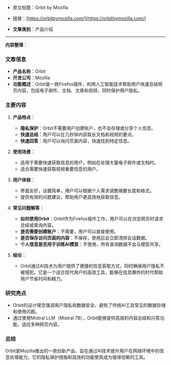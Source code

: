
- 原文标题：Orbit by Mozilla
- 链接：[https://orbitbymozilla.com/](https://orbitbymozilla.com/)

- **文章类别**：产品介绍

---
**内容整理**：

### 文章信息
- **产品名称**：Orbit
- **开发公司**：Mozilla
- **功能概述**：Orbit是一款Firefox插件，利用人工智能技术帮助用户快速总结网页内容，包括电子邮件、文档、文章和视频，同时保护用户隐私。

### 主要内容
1. **产品特点**：
   - **隐私保护**：Orbit不需要用户创建账户，也不会存储或分享个人信息。
   - **快速总结**：用户可以在几秒钟内获取长文档和视频的要点。
   - **快速回答**：用户可以询问页面内容，快速找到特定信息。

2. **使用场景**：
   - 适用于需要快速获取信息的用户，例如在处理大量电子邮件或文档时。
   - 适合需要快速获取视频重要信息的用户。

3. **用户体验**：
   - 界面友好，设置简单，用户可以根据个人需求调整摘要长度和格式。
   - 提供有效的问题建议，帮助用户更高效地获取信息。

4. **常见问题解答**：
   - **如何使用Orbit**：Orbit作为Firefox插件工作，用户可以在浏览网页时请求总结或查询内容。
   - **是否需要创建账户**：不需要，用户可以直接使用。
   - **是否保存访问页面的内容**：不保存，使用后会立即清除会话数据。
   - **个人信息是否用于训练AI模型**：不使用，所有查询数据不会与模型共享。

5. **结论**：
   - Orbit通过AI技术为用户提供了便捷的信息获取方式，同时确保用户隐私不被侵犯。它是一个适合现代用户的高效工具，能够在信息爆炸的时代帮助用户节省时间和精力。

### 研究亮点
- Orbit的设计理念强调用户隐私和数据安全，避免了传统AI工具常见的数据存储和使用问题。
- 通过使用Mistral LLM（Mistral 7B），Orbit能够提供高效的内容总结和问答功能，适应多种网页内容。

### 总结
Orbit是Mozilla推出的一款创新产品，旨在通过AI技术提升用户在网络环境中的信息处理能力。它的隐私保护措施和高效的功能使其成为值得信赖的工具。